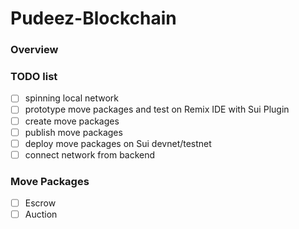 # Pudeez-Blockchain

### Overview

### TODO list
- [ ] spinning local network
- [ ] prototype move packages and test on Remix IDE with Sui Plugin
- [ ] create move packages 
- [ ] publish move packages
- [ ] deploy move packages on Sui devnet/testnet
- [ ] connect network from backend

### Move Packages
- [ ] Escrow
- [ ] Auction

